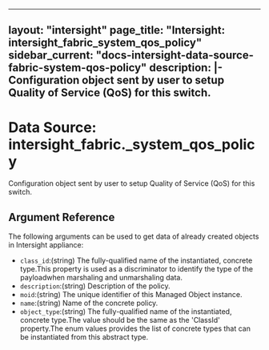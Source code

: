 
---
layout: "intersight"
page_title: "Intersight: intersight_fabric_system_qos_policy"
sidebar_current: "docs-intersight-data-source-fabric-system-qos-policy"
description: |-
Configuration object sent by user to setup Quality of Service (QoS) for this switch.
---

# Data Source: intersight_fabric._system_qos_policy
Configuration object sent by user to setup Quality of Service (QoS) for this switch.
## Argument Reference
The following arguments can be used to get data of already created objects in Intersight appliance:
* `class_id`:(string) The fully-qualified name of the instantiated, concrete type.This property is used as a discriminator to identify the type of the payloadwhen marshaling and unmarshaling data. 
* `description`:(string) Description of the policy. 
* `moid`:(string) The unique identifier of this Managed Object instance. 
* `name`:(string) Name of the concrete policy. 
* `object_type`:(string) The fully-qualified name of the instantiated, concrete type.The value should be the same as the 'ClassId' property.The enum values provides the list of concrete types that can be instantiated from this abstract type. 
